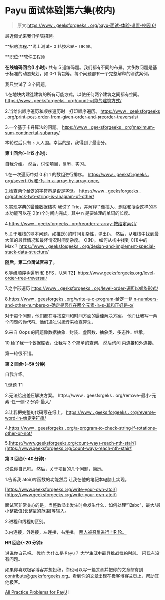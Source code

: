 # Payu 面试体验|第六集(校内)

> 原文:[https://www . geeksforgeeks . org/payu-面试-体验-设置-校园 6/](https://www.geeksforgeeks.org/payu-interview-experience-set-6-on-campus/)

最近佩尤来我们学院招聘。

**招聘流程:**线上测试+ 3 轮技术轮+ HR 轮。

**职位:**软件工程师

**在线编码回合(1 小时):**
共有 5 道编码题。我们都有不同的布景。大多数问题是基于标准的动态规划，如 0-1 背包等。每个问题都有一个完整解释的测试案例。

我只尝试了 3 个问题。

1.在地块内建造建筑的所有可能方式，以使任何两个建筑之间都有空间。
[https://www . geeksforgeeks . org/count-可能的建筑方式/](https://www.geeksforgeeks.org/count-possible-ways-to-construct-buildings/)

2.当给出顺序遍历和顺序遍历时，打印顺序遍历。
[https://www . geeksforgeeks . org/print-post-order-from-given-order-and-preorder-traversals/](https://www.geeksforgeeks.org/print-postorder-from-given-inorder-and-preorder-traversals/)

3.一个基于卡丹算法的问题。
[https://www . geeksforgeeks . org/maximum-sum-continental-subarray/](https://www.geeksforgeeks.org/largest-sum-contiguous-subarray/)

本轮过后只有 5 人入围。幸运的是，我得到了最高分。

 **第 1 回合(~1:15 小时):**

自我介绍。
然后，讨论项目，简历，实习。

1.在一次遍历中对 0 和 1 的数组进行排序。
[https://www . geeksforgeeks . org/severt-0s 和-1s-in-a-array-by-array-once/](https://www.geeksforgeeks.org/segregate-0s-and-1s-in-an-array-by-traversing-array-once/)

2.检查两个给定的字符串是否是字谜。
[https://www . geeksforgeeks . org/check-two-string-is-anagram-of-other/](https://www.geeksforgeeks.org/check-whether-two-strings-are-anagram-of-each-other/)

3.实现字典的最佳数据结构
我说了 Trie，并解释了像插入、删除和搜索这样的基本功能可以在 O(n)个时间内完成，其中 n 是要处理的单词的长度。

4.[https://www . geeksforgeeks . org/reorder-a-array-按给定索引/](https://www.geeksforgeeks.org/reorder-a-array-according-to-given-indexes/)

5.关于堆栈的基本问题，如推送()的时间复杂性，弹出()。
然后，从堆栈中找到最大值的最佳情况和最坏情况时间复杂度。
O(N)。
如何从栈中找到 O(1)中的 Max？
[https://www . geeksforgeeks . org/design-and-implement-special-stack-data-structure/](https://www.geeksforgeeks.org/design-and-implement-special-stack-data-structure/)

 **随后，第二位面试官来了。**

6.等级顺序树遍历
和 BFS，队列
T2】https://www.geeksforgeeks.org/level-order-tree-traversal/

7.之字形遍历
[https://www . geeksforgeeks . org/level-order-遍历以螺旋形式/](https://www.geeksforgeeks.org/level-order-traversal-in-spiral-form/)

8.[https://www . geesforgeks . org/write-a-c-program-给定一组 n-numbers-and-other-numbers-x-确定是否存在两个元素-in-s-其和正好是-x/](https://www.geeksforgeeks.org/write-a-c-program-that-given-a-set-a-of-n-numbers-and-another-number-x-determines-whether-or-not-there-exist-two-elements-in-s-whose-sum-is-exactly-x/)

对于每个问题，他们都在寻找空间和时间方面的最佳解决方案。
他们让我写一两个问题的伪代码。他们通过试运行来检查算法。

9.来自 Oops 的问题像数据抽象、封装、虚函数、抽象类、多态性、继承。

10.给了我一个数据库表，让我写 3 个简单的查询。
然后询问
内连接和外连接。

第一轮很不错。

**第 2 回合:(~50 分钟)**

自我介绍。

1.谜题
T1

2.无法给出差压解决方案。
https://www . geesforgeks . org/remove-最小-元素-任一侧-2 分钟-最大/

3.让我把完整的代码写在纸上。
[https://www . geeks forgeeks . org/reverse-word-in-给定字符串/](https://www.geeksforgeeks.org/reverse-words-in-a-given-string/)

4.[https://www . geesforgeks . org/a-program-to-check-string-if-rotations-other-or-not/](https://www.geeksforgeeks.org/a-program-to-check-if-strings-are-rotations-of-each-other-or-not/)

5.[https://www.geeksforgeeks.org/count-ways-reach-nth-stair/](https://www.geeksforgeeks.org/count-ways-reach-nth-stair/)

 **第 3 回合(~40 分钟):**

说说你自己吧。
然后，关于项目的几个问题，简历。

1.告诉我 atoi()库函数的功能然后
让我在他的笔记本电脑上实现。

[https://www.geeksforgeeks.org/write-your-own-atoi/](https://www.geeksforgeeks.org/write-your-own-atoi/)

面试官非常关心的是，当整数溢出发生时会发生什么，如何处理“12abc”，最大/最小整数值(长整型的范围)等输入。

2.进程和线程的区别。

3.内连接，外连接，左连接，右连接。
[两人被召集进行 HR 轮。](http://stackoverflow.com/questions/38549/difference-between-inner-and-outer-joins)

 **HR 回合(~20 分钟):**

说说你自己吧。
优势
为什么是 Payu？
大学生活中最具挑战性的时刻。
问我有没有问题。

如果你喜欢极客博客并想投稿，你也可以写一篇文章并把你的文章邮寄到 contribute@geeksforgeeks.org。看到你的文章出现在极客博客主页上，帮助其他极客。

[All Practice Problems for PayU](https://practice.geeksforgeeks.org/company/PayU/) !